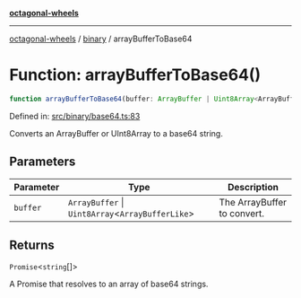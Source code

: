 [**octagonal-wheels**](../../README.md)

***

[octagonal-wheels](../../modules.md) / [binary](../README.md) / arrayBufferToBase64

# Function: arrayBufferToBase64()

```ts
function arrayBufferToBase64(buffer: ArrayBuffer | Uint8Array<ArrayBufferLike>): Promise<string[]>;
```

Defined in: [src/binary/base64.ts:83](https://github.com/vrtmrz/octagonal-wheels/blob/main/src/binary/base64.ts#L83)

Converts an ArrayBuffer or UInt8Array to a base64 string.

## Parameters

| Parameter | Type | Description |
| ------ | ------ | ------ |
| `buffer` | `ArrayBuffer` \| `Uint8Array`\<`ArrayBufferLike`\> | The ArrayBuffer to convert. |

## Returns

`Promise`\<`string`[]\>

A Promise that resolves to an array of base64 strings.
